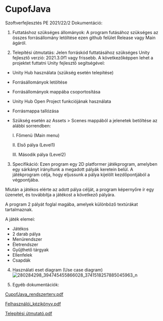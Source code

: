 # CupofJava
Szoftverfejlesztés PE 2021/22/2
Dokumentáció:
1. Futtatáshoz szükséges állományok:
A program futásához szükséges az összes forrásállomány letöltése ezen github felület Release vagy Main ágáról.

2. Telepítési útmutatás:
Jelen forráskód futtatásához szükséges Unity fejlesztő verzió: 2021.3.0f1 vagy frissebb.
A következőképpen lehet a projektet futtatni Unity fejlesztő segítségével:
  - Unity Hub használata (szükség esetén telepítése)
  - Forrásállományok letöltése
  - Forrásállományok mappába csoportosítása
  - Unity Hub Open Project funkciójának használata
  - Forrásmappa tallózása
  - Szükség esetén az Assets > Scenes mappából a jelenetek betöltése az alábbi sorrendben:
    
    I. Főmenü (Main menu)
    
    II. Első pálya (Level1)
    
    III. Második pálya (Level2)
    
 3. Specifikáció:
 Ezen program egy 2D platformer játékprogram, amelyben egy sárkányt irányítunk a megadott pályák keretein belül.
 A játékprogram célja, hogy eljussunk a pálya kijelölt kezdőpontjából a végpontjába.
 
 Miután a játékos elérte az adott pálya célját, a program képernyőre ír egy üzenetet, és továbbítja a játékost a következő pályára.
 
 A program 2 pályát foglal magába, amelyek különböző textúrákat tartalmaznak.
 
 A játék elemei:
  - Játékos
  - 2 darab pálya
  - Menürendszer
  - Életrendszer
  - Gyűjthető tárgyak
  - Ellenfelek
  - Csapdák

4. Használati eset diagram (Use case diagram)
![280284298_394745455866028_3741518257885045963_n](https://user-images.githubusercontent.com/96192995/168425768-778ea151-9d92-4c34-91d1-66933ddcd657.jpg)

5. Egyéb dokumentációk:

[CupofJava_rendszerterv.pdf](https://github.com/GeRgOProg/CupofJava/files/8692918/CupofJava_rendszerterv.pdf)

[Felhasználói_kézikönyv.pdf](https://github.com/GeRgOProg/CupofJava/files/8692920/Felhasznaloi_kezikonyv.pdf)

[Telepítési útmutató.pdf](https://github.com/GeRgOProg/CupofJava/files/8692921/Telepitesi.utmutato.pdf)
